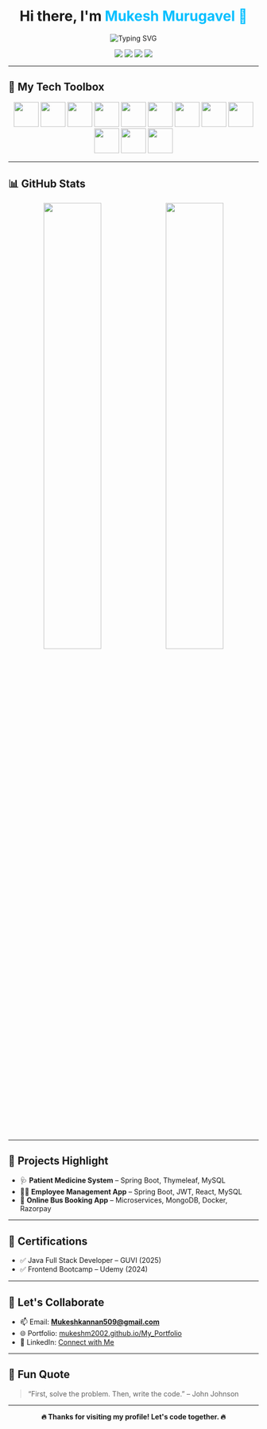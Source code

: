 <h1 align="center">Hi there, I'm <span style="color:#00BFFF;">Mukesh Murugavel 👋</span></h1>

<p align="center">
  <img src="https://readme-typing-svg.demolab.com?font=Fira+Code&weight=500&pause=1000&color=00BFFF&center=true&vCenter=true&width=435&lines=Aspiring+Java+Full+Stack+Developer;Spring+Boot+%7C+React+%7C+MySQL+%7C+MongoDB;Building+Scalable+Web+Applications+%F0%9F%9A%80" alt="Typing SVG" />
</p>

<p align="center">
  <a href="https://www.linkedin.com/in/mr-mukesh-murugavel-86bb14285/"><img src="https://img.shields.io/badge/LinkedIn-0077B5?style=for-the-badge&logo=linkedin&logoColor=white"/></a>
  <a href="mailto:Mukeshkannan509@gmail.com"><img src="https://img.shields.io/badge/Gmail-D14836?style=for-the-badge&logo=gmail&logoColor=white"/></a>
  <a href="https://github.com/mukeshm2002"><img src="https://img.shields.io/badge/GitHub-181717?style=for-the-badge&logo=github&logoColor=white"/></a>
  <a href="https://mukeshm2002.github.io/My_Portfolio/"><img src="https://img.shields.io/badge/Portfolio-00BFFF?style=for-the-badge&logo=google-chrome&logoColor=white"/></a>
</p>

---

## 🧰 My Tech Toolbox

<p align="center">
  <img src="https://cdn.jsdelivr.net/gh/devicons/devicon/icons/java/java-original.svg" width="50" height="50"/>
  <img src="https://cdn.jsdelivr.net/gh/devicons/devicon/icons/spring/spring-original.svg" width="50" height="50"/>
  <img src="https://cdn.jsdelivr.net/gh/devicons/devicon/icons/react/react-original.svg" width="50" height="50"/>
  <img src="https://cdn.jsdelivr.net/gh/devicons/devicon/icons/javascript/javascript-original.svg" width="50" height="50"/>
  <img src="https://cdn.jsdelivr.net/gh/devicons/devicon/icons/html5/html5-original.svg" width="50" height="50"/>
  <img src="https://cdn.jsdelivr.net/gh/devicons/devicon/icons/css3/css3-original.svg" width="50" height="50"/>
  <img src="https://cdn.jsdelivr.net/gh/devicons/devicon/icons/mysql/mysql-original.svg" width="50" height="50"/>
  <img src="https://cdn.jsdelivr.net/gh/devicons/devicon/icons/mongodb/mongodb-original.svg" width="50" height="50"/>
  <img src="https://cdn.jsdelivr.net/gh/devicons/devicon/icons/docker/docker-original.svg" width="50" height="50"/>
  <img src="https://cdn.jsdelivr.net/gh/devicons/devicon/icons/git/git-original.svg" width="50" height="50"/>
  <img src="https://cdn.jsdelivr.net/gh/devicons/devicon/icons/github/github-original.svg" width="50" height="50"/>
  <img src="https://cdn.jsdelivr.net/gh/devicons/devicon/icons/postman/postman-original.svg" width="50" height="50"/>
</p>

---

## 📊 GitHub Stats

<p align="center">
  <img src="https://github-readme-stats.vercel.app/api?username=mukeshm2002&show_icons=true&theme=tokyonight" width="48%" />
  <img src="https://streak-stats.demolab.com/?user=mukeshm2002&theme=tokyonight" width="48%" />
</p>

---

## 🚀 Projects Highlight

- 🩺 **Patient Medicine System** – Spring Boot, Thymeleaf, MySQL  
- 👨‍💼 **Employee Management App** – Spring Boot, JWT, React, MySQL  
- 🚌 **Online Bus Booking App** – Microservices, MongoDB, Docker, Razorpay

---

## 📜 Certifications

- ✅ Java Full Stack Developer – GUVI (2025)  
- ✅ Frontend Bootcamp – Udemy (2024)

---

## 💼 Let's Collaborate

- 📫 Email: **Mukeshkannan509@gmail.com**  
- 🌐 Portfolio: [mukeshm2002.github.io/My_Portfolio](https://mukeshm2002.github.io/My_Portfolio)  
- 🔗 LinkedIn: [Connect with Me](https://www.linkedin.com/in/mr-mukesh-murugavel-86bb14285/)

---

## 💬 Fun Quote
> “First, solve the problem. Then, write the code.” – John Johnson

---

<p align="center">
  <b>🔥 Thanks for visiting my profile! Let's code together. 🔥</b>
</p>
